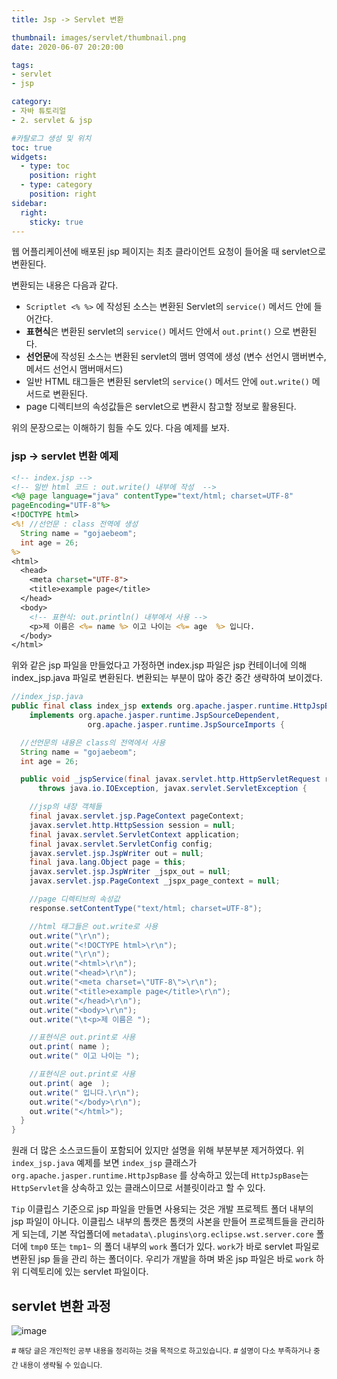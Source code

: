 ```yaml
---
title: Jsp -> Servlet 변환

thumbnail: images/servlet/thumbnail.png
date: 2020-06-07 20:20:00

tags: 
- servlet
- jsp

category:
- 자바 튜토리얼
- 2. servlet & jsp

#카탈로그 생성 및 위치
toc: true
widgets:
  - type: toc
    position: right
  - type: category
    position: right
sidebar:
  right:
    sticky: true
---
```


웹 어플리케이션에 배포된 jsp 페이지는 최초 클라이언트 요청이 들어올 때 servlet으로 변환된다.
<!-- more -->

변환되는 내용은 다음과 같다.
- `Scriptlet <% %>` 에 작성된 소스는 변환된 Servlet의 `service()` 메서드 안에 들어간다.
- **표현식**은 변환된 servlet의 `service()` 메서드 안에서 `out.print()` 으로 변환된다.
- **선언문**에 작성된 소스는 변환된 servlet의 맴버 영역에 생성 (변수 선언시 맴버변수, 메서드 선언시 맴버매서드)
- 일반 HTML 태그들은 변환된 servlet의 `service()` 메서드 안에 `out.write()` 메서드로 변환된다.
- page 디렉티브의 속성값들은 servlet으로 변환시 참고할 정보로 활용된다.

위의 문장으로는 이해하기 힘들 수도 있다. 다음 예제를 보자.

### jsp -> servlet 변환 예제
```jsp
<!-- index.jsp -->
<!-- 일반 html 코드 : out.write() 내부에 작성  -->
<%@ page language="java" contentType="text/html; charset=UTF-8"
pageEncoding="UTF-8"%>
<!DOCTYPE html>
<%! //선언문 : class 전역에 생성
  String name = "gojaebeom";
  int age = 26;
%>
<html>
  <head>
    <meta charset="UTF-8">
    <title>example page</title>
  </head>
  <body>
    <!-- 표현식: out.println() 내부에서 사용 -->
    <p>제 이름은 <%= name %> 이고 나이는 <%= age  %> 입니다.
  </body>
</html>
```

위와 같은 jsp 파일을 만들었다고 가정하면 index.jsp 파일은 jsp 컨테이너에 의해 index_jsp.java 파일로 변환된다. 변환되는 부분이 많아 중간 중간 생략하여 보이겠다.

```java
//index_jsp.java
public final class index_jsp extends org.apache.jasper.runtime.HttpJspBase
    implements org.apache.jasper.runtime.JspSourceDependent,
                 org.apache.jasper.runtime.JspSourceImports {

  //선언문의 내용은 class의 전역에서 사용
  String name = "gojaebeom";
  int age = 26;

  public void _jspService(final javax.servlet.http.HttpServletRequest request, final javax.servlet.http.HttpServletResponse response)
      throws java.io.IOException, javax.servlet.ServletException {

    //jsp의 내장 객체들
    final javax.servlet.jsp.PageContext pageContext;
    javax.servlet.http.HttpSession session = null;
    final javax.servlet.ServletContext application;
    final javax.servlet.ServletConfig config;
    javax.servlet.jsp.JspWriter out = null;
    final java.lang.Object page = this;
    javax.servlet.jsp.JspWriter _jspx_out = null;
    javax.servlet.jsp.PageContext _jspx_page_context = null;

    //page 디렉티브의 속성값
    response.setContentType("text/html; charset=UTF-8");

    //html 태그들은 out.write로 사용
    out.write("\r\n");
    out.write("<!DOCTYPE html>\r\n");
    out.write("\r\n");
    out.write("<html>\r\n");
    out.write("<head>\r\n");
    out.write("<meta charset=\"UTF-8\">\r\n");
    out.write("<title>example page</title>\r\n");
    out.write("</head>\r\n");
    out.write("<body>\r\n");
    out.write("\t<p>제 이름은 ");

    //표현식은 out.print로 사용
    out.print( name );
    out.write(" 이고 나이는 ");

    //표현식은 out.print로 사용
    out.print( age  );
    out.write(" 입니다.\r\n");
    out.write("</body>\r\n");
    out.write("</html>");
  }
}
```

원래 더 많은 소스코드들이 포함되어 있지만 설명을 위해 부분부분 제거하였다. 위 `index_jsp.java` 예제를 보면 `index_jsp` 클래스가 `org.apache.jasper.runtime.HttpJspBase` 를 상속하고 있는데 `HttpJspBase`는 `HttpServlet`을 상속하고 있는 클래스이므로 서블릿이라고 할 수 있다.

`Tip`
이클립스 기준으로 jsp 파일을 만들면 사용되는 것은 개발 프로젝트 폴더 내부의 jsp 파일이 아니다. 
이클립스 내부의 톰캣은 톰캣의 사본을 만들어 프로젝트들을 관리하게 되는데, 기본 작업폴더에 `metadata\.plugins\org.eclipse.wst.server.core` 폴더에 `tmp0` 또는 `tmp1~` 의 폴더 내부의 `work` 폴더가 있다. `work`가 바로 servlet 파일로 변환된 jsp 들을 관리 하는 폴더이다. 우리가 개발을 하며 봐온 jsp 파일은 바로 `work` 하위 디렉토리에 있는 servlet 파일이다.

## servlet 변환 과정
![image](https://gojaebeom.github.io/images/servlet/example04.png)

<sup># 해당 글은 개인적인 공부 내용을 정리하는 것을 목적으로 하고있습니다.</sup>
<sup># 설명이 다소 부족하거나 중간 내용이 생략될 수 있습니다.</sup>
